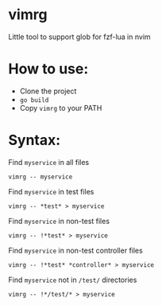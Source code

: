 # vimrg
Little tool to support glob for fzf-lua in nvim

# How to use:
- Clone the project
- `go build`
- Copy `vimrg` to your PATH

# Syntax:
Find `myservice` in all files
```
vimrg -- myservice
```

Find `myservice` in test files
```
vimrg -- *test* > myservice
```

Find `myservice` in non-test files
```
vimrg -- !*test* > myservice
```

Find `myservice` in non-test controller files
```
vimrg -- !*test* *controller* > myservice
```

Find `myservice` not in `/test/` directories
```
vimrg -- !*/test/* > myservice
```
